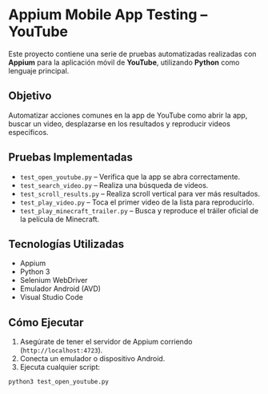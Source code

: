 # Appium Mobile App Testing – YouTube

Este proyecto contiene una serie de pruebas automatizadas realizadas con **Appium** para la aplicación móvil de **YouTube**, utilizando **Python** como lenguaje principal.

## Objetivo

Automatizar acciones comunes en la app de YouTube como abrir la app, buscar un video, desplazarse en los resultados y reproducir videos específicos.

## Pruebas Implementadas

- `test_open_youtube.py` – Verifica que la app se abra correctamente.
- `test_search_video.py` – Realiza una búsqueda de videos.
- `test_scroll_results.py` – Realiza scroll vertical para ver más resultados.
- `test_play_video.py` – Toca el primer video de la lista para reproducirlo.
- `test_play_minecraft_trailer.py` – Busca y reproduce el tráiler oficial de la película de Minecraft.

## Tecnologías Utilizadas

- Appium
- Python 3
- Selenium WebDriver
- Emulador Android (AVD)
- Visual Studio Code

## Cómo Ejecutar

1. Asegúrate de tener el servidor de Appium corriendo (`http://localhost:4723`).
2. Conecta un emulador o dispositivo Android.
3. Ejecuta cualquier script:

```bash
python3 test_open_youtube.py